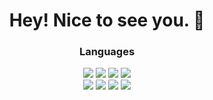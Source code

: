 <!--
<div align="center">
  <img src="https://github.com/user-attachments/assets/1e29f37d-db3d-4e86-a615-ce6d4852e1e6">
</div>
https://simpleicons.org/
https://shields.io/
-->

<h1 align="center">Hey! Nice to see you. 🗿</h1>

<h3 align="center">Languages</h3>

<div align="center">
  <img src="https://img.shields.io/badge/c-121212?style=for-the-badge&logo=c&logoColor=6296CC">
  <img src="https://img.shields.io/badge/c++-121212?style=for-the-badge&logo=cplusplus&logoColor=6296CC">
  <img src="https://img.shields.io/badge/go-121212?style=for-the-badge&logo=go&logoColor=blue">
  <img src="https://img.shields.io/badge/rust-121212.svg?style=for-the-badge&logo=rust&logoColor=brown">
</div>
<div align="center">
  <img src="https://img.shields.io/badge/html-121212?style=for-the-badge&logo=html5&logoColor=E34F26">
  <img src="https://img.shields.io/badge/css-121212?style=for-the-badge&logo=css&logoColor=663399">
  <img src="https://img.shields.io/badge/javascript-121212?style=for-the-badge&logo=javascript&logoColor=yellow">
  <img src="https://img.shields.io/badge/typescript-121212?style=for-the-badge&logo=typescript&logoColor=blue">
</div>
